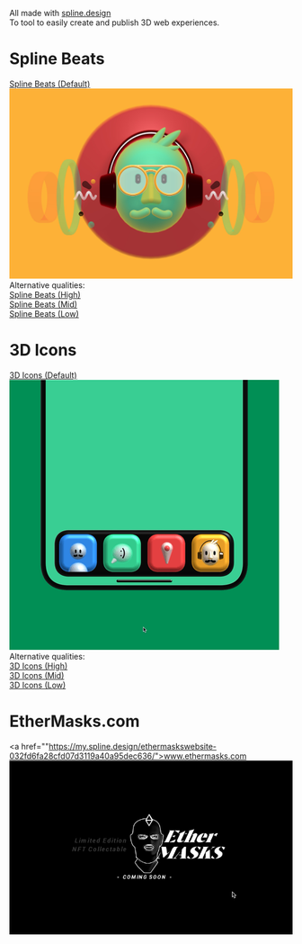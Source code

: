 All made with <a href="https://spline.design/">spline.design</a><br>
To tool to easily create and publish 3D web experiences.

# Spline Beats
  <a href="https://hannemaes.github.io/my-spline-designs/spline-exports/spline-beats/spline beats default/index.html">Spline Beats (Default)</a><br>
  <img src="img/splinebeats.jpg">
  Alternative qualities:<br>
  <a href="https://hannemaes.github.io/my-spline-designs/spline-exports/spline-beats/spline beats high/index.html">Spline Beats (High)</a><br>
  <a href="https://hannemaes.github.io/my-spline-designs/spline-exports/spline-beats/spline beats mid/index.html">Spline Beats (Mid)</a><br>
  <a href="https://hannemaes.github.io/my-spline-designs/spline-exports/spline-beats/spline beats low/index.html">Spline Beats (Low)</a><br>

# 3D Icons
  <a href="https://hannemaes.github.io/my-spline-designs/spline-exports/3d-icons/3D-Icons-default/index.html">3D Icons (Default)</a><br>
  <img src="img/Final spline 3D icons small.gif">
  Alternative qualities:<br>
  <a href="https://hannemaes.github.io/my-spline-designs/spline-exports/3d-icons/3D-Icons-high/index.html">3D Icons (High)</a><br>
  <a href="https://hannemaes.github.io/my-spline-designs/spline-exports/3d-icons/3D-Icons-mid/index.html">3D Icons (Mid)</a><br>
  <a href="https://hannemaes.github.io/my-spline-designs/spline-exports/3d-icons/3D-Icons-low/index.html">3D Icons (Low)</a><br>

# EtherMasks.com
  <a href=""https://my.spline.design/ethermaskswebsite-032fd6fa28cfd07d3119a40a95dec636/">www.ethermasks.com</a>
  <img src="img/ehtermasks.gif">

